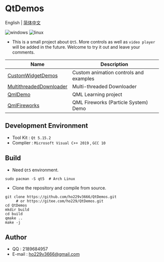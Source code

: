 # QtDemos
English | [简体中文](./README.CN.md)

![windows](https://img.shields.io/badge/Windows-passing-green.svg?style=flat-square)
![linux](https://img.shields.io/badge/Linux-passing-green.svg?style=flat-square)


* This is a small project about `Qt5`. More controls as well as `video player` will be added in the future. Welcome to try it out and leave your comments.

| Name | Description              |
| ---- | ---------------- |
| [CustomWidgetDemos](./CustomWidgetDemos) | Custom animation controls and examples |
| [MultithreadedDownloader](./MultithreadedDownloader) | Multi-threaded Downloader |
| [QmlDemo](./QmlDemo) | QML Learning project |
| [QmlFireworks](./QmlFireworks) | QML Fireworks (Particle System) Demo |

## Development Environment
* Tool Kit : `Qt 5.15.2`
* Complier : `Microsoft Visual C++ 2019` , `GCC 10`

## Build
* Need `Qt5` environment.
```shell
sudo pacman -S qt5  # Arch Linux
```
* Clone the repository and compile from source.
```shell
git clone https://github.com/ho229v3666/QtDemos.git
     # or https://gitee.com/ho229/QtDemos.git
cd QtDemos
mkdir build
cd build
qmake ..
make -j
```
## Author
* QQ : 2189684957
* E-mail : <ho229v3666@gmail.com>
